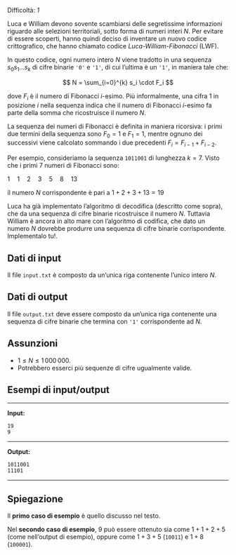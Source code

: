 Difficoltà: *1*

Luca e William devono sovente scambiarsi delle segretissime informazioni
riguardo alle selezioni territoriali, sotto forma di numeri interi $N$. Per
evitare di essere scoperti, hanno quindi deciso di inventare un nuovo codice
crittografico, che hanno chiamato codice _Luca-William-Fibonacci_ (LWF).

In questo codice, ogni numero intero $N$ viene tradotto in una sequenza
$s_0 s_1 \ldots s_k$
di cifre binarie `'0'` e `'1'`, di cui l’ultima è un `'1'`, in
maniera tale che:

$$ N = \sum_{i=0}^{k} s_i \cdot F_i $$

dove $F_i$ è il numero di Fibonacci $i$-esimo. Più informalmente, una cifra $1$
in posizione $i$ nella sequenza indica che il numero di Fibonacci $i$-esimo fa
parte della somma che ricostruisce il numero $N$.

La sequenza dei numeri di Fibonacci è definita in maniera ricorsiva: i primi due
termini della sequenza sono $F_0 = 1$ e $F_1 = 1$, mentre ognuno dei successivi
viene calcolato sommando i due precedenti $F_i = F_{i-1} + F_{i-2}$.

Per esempio, consideriamo la sequenza `1011001` di lunghezza $k = 7$. Visto che
i primi $7$ numeri di Fibonacci sono:

$1 \quad 1 \quad 2 \quad 3 \quad 5 \quad 8 \quad 13$

il numero $N$ corrispondente è pari a $1 + 2 + 3 + 13 = 19$

Luca ha già implementato l’algoritmo di decodifica (descritto come sopra), che
da una sequenza di cifre binarie ricostruisce il numero $N$. Tuttavia William è
ancora in alto mare con l’algoritmo di codifica, che dato un numero $N$ dovrebbe
produrre una sequenza di cifre binarie corrispondente. Implementalo tu!.

## Dati di input

Il file `input.txt` è composto da un’unica riga contenente l’unico intero $N$.

## Dati di output

Il file `output.txt` deve essere composto da un’unica riga contenente una
sequenza di cifre binarie che termina con `'1'` corrispondente ad $N$.

## Assunzioni

- $1 \le N \le 1\,000\,000$.
- Potrebbero esserci più sequenze di cifre ugualmente valide.

## Esempi di input/output

***

**Input:**
```
19
9
```

***

**Output:**
```
1011001
11101
```

***

## Spiegazione

Il **primo caso di esempio** è quello discusso nel testo.

Nel **secondo caso di esempio**, $9$ può essere ottenuto sia come $1+1+2+5$
(come nell’output di esempio), oppure come $1 + 3 + 5$ (`10011`) e $1 + 8$
(`100001`).
